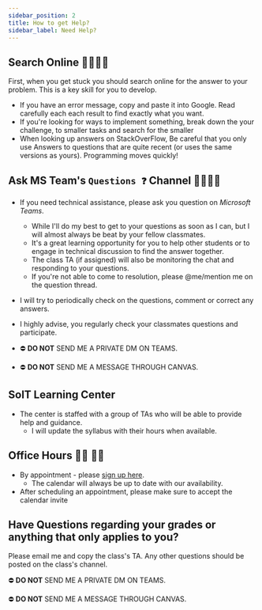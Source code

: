 ```yaml
---
sidebar_position: 2
title: How to get Help?
sidebar_label: Need Help?
---
```


## Search Online 🕵️‍♂️🕵️‍♀️

First, when you get stuck you should search online for the answer to your problem. This is a key skill for you to develop.

- If you have an error message, copy and paste it into Google. Read carefully each each result to find exactly what you want.
- If you're looking for ways to implement something, break down the your challenge, to smaller tasks and search for the smaller
- When looking up answers on StackOverFlow, Be careful that you only use Answers to questions that are quite recent (or uses the same versions as yours). Programming moves quickly!

## Ask MS Team's `Questions ❓` Channel 🙋‍♀️🙋‍♂️

- If you need technical assistance, please ask you question on *Microsoft Teams*.
  - While I'll do my best to get to your questions as soon as I can, but I will almost always be beat by your fellow classmates.
  - It's a great learning opportunity for you to help other students or to engage in technical discussion to find the answer together.
  - The class TA (if assigned) will also be monitoring the chat and responding to your questions.
  - If you're not able to come to resolution, please @me/mention me on the question thread.

- I will try to periodically check on the questions, comment or correct any answers.
- I highly advise, you regularly check your classmates questions and participate.
- ⛔️ **DO NOT** SEND ME A PRIVATE DM ON TEAMS.
- ⛔️ **DO NOT** SEND ME A MESSAGE THROUGH CANVAS.

## SoIT Learning Center

- The center is staffed with a group of TAs who will be able to provide help and guidance.
  - I will update the syllabus with their hours when available.

## Office Hours 👨‍🏫 👨‍💻

- By appointment - please [sign up here](https://outlook.office.com/bookwithme/user/391e38f5e158471ca309be4711c79904@ucmail.uc.edu?anonymous&ep=plink).
  - The calendar will always be up to date with our availability.
- After scheduling an appointment, please make sure to accept the calendar invite

## Have Questions regarding your grades or anything that only applies to you?

Please email me and copy the class's TA. Any other questions should be posted on the class's channel.

⛔️ **DO NOT** SEND ME A PRIVATE DM ON TEAMS.

⛔️ **DO NOT** SEND ME A MESSAGE THROUGH CANVAS.
